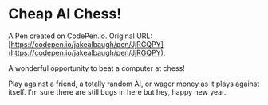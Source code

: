 # Cheap AI Chess!

A Pen created on CodePen.io. Original URL: [https://codepen.io/jakealbaugh/pen/JjRGQPY](https://codepen.io/jakealbaugh/pen/JjRGQPY).

A wonderful opportunity to beat a computer at chess!

Play against a friend, a totally random AI, or wager money as it plays against itself. I'm sure there are still bugs in here but hey, happy new year.
